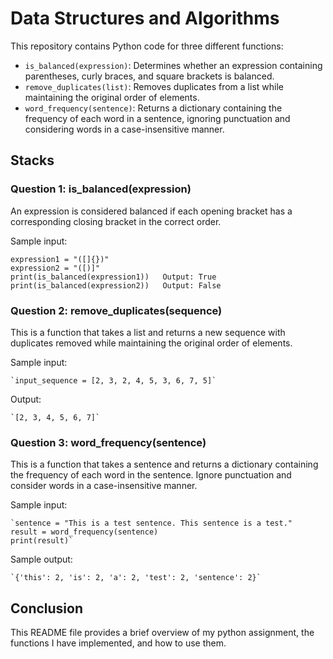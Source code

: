 # Data Structures and Algorithms

This repository contains Python code for three different functions:

- `is_balanced(expression)`: Determines whether an expression containing parentheses, curly braces, and square brackets is balanced.
- `remove_duplicates(list)`: Removes duplicates from a list while maintaining the original order of elements.
- `word_frequency(sentence)`: Returns a dictionary containing the frequency of each word in a sentence, ignoring punctuation and considering words in a case-insensitive manner.
  
## Stacks 

### Question 1: is_balanced(expression)

An expression is considered balanced if each opening bracket has a corresponding closing bracket in the correct order.

Sample input:

    expression1 = "([]{})"
    expression2 = "([)]"
    print(is_balanced(expression1))   Output: True
    print(is_balanced(expression2))   Output: False

### Question 2: remove_duplicates(sequence)

This is a function that takes a list and returns a new sequence with duplicates removed while maintaining the original order of elements.

Sample input:

    `input_sequence = [2, 3, 2, 4, 5, 3, 6, 7, 5]`

Output:

    `[2, 3, 4, 5, 6, 7]`

### Question 3: word_frequency(sentence)

This is a function that takes a sentence and returns a dictionary containing the frequency of each word in the sentence. Ignore punctuation and consider words in a case-insensitive manner.

Sample input:

    `sentence = "This is a test sentence. This sentence is a test."
    result = word_frequency(sentence)
    print(result)`

Sample output:

    `{'this': 2, 'is': 2, 'a': 2, 'test': 2, 'sentence': 2}`


## Conclusion 

This README file provides a brief overview of my python assignment, the functions I have implemented, and how to use them.
